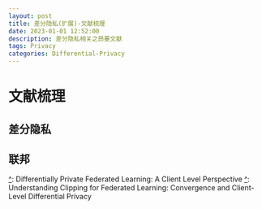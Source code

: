 ```yaml
---
layout: post
title: 差分隐私(扩展)-文献梳理
date: 2023-01-01 12:52:00
description: 差分隐私相关之昂要文献
tags: Privacy
categories: Differential-Privacy
---
```




# 文献梳理

## 差分隐私

[^]: DifferentialprivacyinDeepLearning

## 联邦

[^]: Differentially Private Federated Learning: A Client Level Perspective
[^]: Understanding Clipping for Federated Learning: Convergence and Client-Level Differential Privacy
